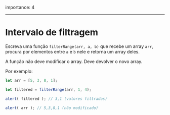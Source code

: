 importance: 4

---

# Intervalo de filtragem

Escreva uma função `filterRange(arr, a, b)` que recebe um array `arr`, procura por elementos entre `a` e `b` nele e retorna um array deles. 

A função não deve modificar o array. Deve devolver o novo array.

Por exemplo:

```js
let arr = [5, 3, 8, 1];

let filtered = filterRange(arr, 1, 4); 

alert( filtered ); // 3,1 (valores filtrados)

alert( arr ); // 5,3,8,1 (não modificado)
```

